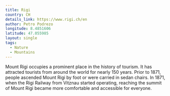 ```yaml
---
title: Rigi
country: CH
details_link: https://www.rigi.ch/en
author: Petro Podrezo
longitude: 8.4851606
latitude: 47.055985
layout: single
tags:
  - Nature
  - Mountains
---
```

Mount Rigi occupies a prominent place in the history of tourism. It has attracted tourists from around the world for nearly 150 years. Prior to 1871, people ascended Mount Rigi by foot or were carried in sedan chairs. In 1871, when the Rigi Railway from Vitznau started operating, reaching the summit of Mount Rigi became more comfortable and accessible for everyone.
